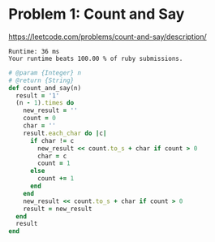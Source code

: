 # Problem 1: Count and Say

https://leetcode.com/problems/count-and-say/description/

```
Runtime: 36 ms
Your runtime beats 100.00 % of ruby submissions.
```

```ruby
# @param {Integer} n
# @return {String}
def count_and_say(n)
  result = '1'
  (n - 1).times do
    new_result = ''
    count = 0
    char = ''
    result.each_char do |c|
      if char != c
        new_result << count.to_s + char if count > 0
        char = c
        count = 1
      else
        count += 1
      end
    end
    new_result << count.to_s + char if count > 0
    result = new_result
  end
  result
end
```
